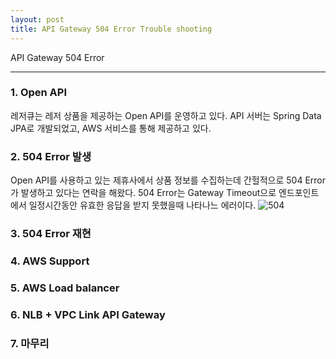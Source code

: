 ```yaml
---
layout: post
title: API Gateway 504 Error Trouble shooting
---
```

API Gateway 504 Error

-------------

### 1. Open API
레저큐는 레저 상품을 제공하는 Open API를 운영하고 있다. API 서버는 Spring Data JPA로 개발되었고, AWS 서비스를 통해 제공하고 있다.

### 2. 504 Error 발생
Open API를 사용하고 있는 제휴사에서 상품 정보를 수집하는데 간헐적으로 504 Error가 발생하고 있다는 연락을 해왔다. 504 Error는 Gateway Timeout으로 엔드포인트에서 일정시간동안 유효한 응답을 받지 못했을때 나타나느 에러이다.
![504](http://xoxoms.github.io/images/4/504.png)

### 3. 504 Error 재현

### 4. AWS Support

### 5. AWS Load balancer

### 6. NLB + VPC Link API Gateway

### 7. 마무리